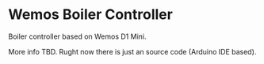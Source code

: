 Wemos Boiler Controller
===========================

Boiler controller based on Wemos D1 Mini.

More info TBD. Rught now there is just an source code (Arduino IDE based).

